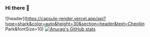 ### Hi there 👋
![header](https://capsule-render.vercel.app/api?type=shark&color=auto&height=30&section=header&text=Cheoljin Park&fontSize=10)
[![Anurag's GitHub stats](https://github-readme-stats.vercel.app/api?username=devpcjin)](https://github.com/devpcjin/github-readme-stats)
<!--
**devpcjin/devpcjin** is a ✨ _special_ ✨ repository because its `README.md` (this file) appears on your GitHub profile.

Here are some ideas to get you started:

- 🔭 I’m currently working on ...
- 🌱 I’m currently learning ...
- 👯 I’m looking to collaborate on ...
- 🤔 I’m looking for help with ...
- 💬 Ask me about ...
- 📫 How to reach me: ...
- 😄 Pronouns: ...
- ⚡ Fun fact: ...
-->
